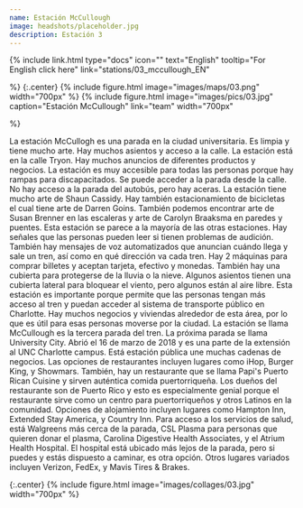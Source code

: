 ```yaml
---
name: Estación McCullough
image: headshots/placeholder.jpg
description: Estación 3
---
```


{%
  include link.html
  type="docs"
  icon=""
  text="English"
  tooltip="For English click here"
  link="stations/03_mccullough_EN"

%}
{:.center}
{%
  include figure.html
  image="images/maps/03.png"
  width="700px"
%}
{%
  include figure.html
  image="images/pics/03.jpg"
  caption="Estación McCullough"
  link="team"
  width="700px"

%}


La estación McCullogh es una parada en la ciudad universitaria. Es limpia y tiene mucho arte. Hay muchos asientos y acceso a la calle. La estación está en la calle Tryon. Hay muchos anuncios de diferentes productos y negocios. La estación es muy accesible para todas las personas porque hay rampas para discapacitados. Se puede acceder a la parada desde la calle. No hay acceso a la parada del autobús, pero hay aceras. La estación tiene mucho arte de Shaun Cassidy. Hay también estacionamiento de bicicletas el cual tiene arte de Darren Goins. También podemos encontrar arte de Susan Brenner en las escaleras y arte de Carolyn Braaksma en paredes y puentes. Esta estación se parece a la mayoría de las otras estaciones. Hay señales que las personas pueden leer si tienen problemas de audición. También hay mensajes de voz automatizados que anuncian cuándo llega y sale un tren, así como en qué dirección va cada tren. Hay 2 máquinas para comprar billetes y aceptan tarjeta, efectivo y monedas. También hay una cubierta para protegerse de la lluvia o la nieve. Algunos asientos tienen una cubierta lateral para bloquear el viento, pero algunos están al aire libre. Esta estación es importante porque permite que las personas tengan más acceso al tren y puedan acceder al sistema de transporte público en Charlotte. Hay muchos negocios y viviendas alrededor de esta área, por lo que es útil para esas personas moverse por la ciudad.
La estación se llama McCullough es la tercera parada del tren. La próxima parada se llama University City. Abrió el 16 de marzo de 2018 y es una parte de la extensión al UNC Charlotte campus. Está estación pública une muchas cadenas de negocios. Las opciones de restaurantes incluyen lugares como iHop, Burger King, y Showmars. También, hay un restaurante que se llama Papi's Puerto Rican Cuisine y sirven auténtica comida puertorriqueña. Los dueños del restaurante son de Puerto Rico y esto es especialmente genial porque el restaurante sirve como un centro para puertorriqueños y otros Latinos en la comunidad. Opciones de alojamiento incluyen lugares como Hampton Inn, Extended Stay America, y Country Inn. Para acceso a los servicios de salud, está Walgreens más cerca de la parada, CSL Plasma para personas que quieren donar el plasma, Carolina Digestive Health Associates, y el Atrium Health Hospital. El hospital está ubicado más lejos de la parada, pero si puedes y estás dispuesto a caminar, es otra opción. Otros lugares variados incluyen Verizon, FedEx, y Mavis Tires & Brakes.

{:.center}
{%
include figure.html
image="images/collages/03.jpg"
width="700px"
%}
